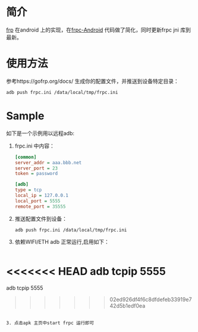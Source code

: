 # 简介

[frp](https://github.com/fatedier/frp) 在android 上的实现，在[frpc-Android](https://github.com/FrpcCluster/frpc-Android) 代码做了简化，同时更新frpc jni 库到最新。

# 使用方法

参考https://gofrp.org/docs/ 生成你的配置文件，并推送到设备特定目录：

```shell
adb push frpc.ini /data/local/tmp/frpc.ini
```

# Sample

如下是一个示例用以远程adb:

1. frpc.ini 中内容：

   ```ini
   [common]
   server_addr = aaa.bbb.net
   server_port = 23
   token = password
   
   [adb]
   type = tcp
   local_ip = 127.0.0.1
   local_port = 5555
   remote_port = 35555
   ```

2. 推送配置文件到设备：

   ```
   adb push frpc.ini /data/local/tmp/frpc.ini
   ```

3. 依赖WIFI/ETH adb 正常运行,启用如下：

   ```shell
<<<<<<< HEAD
   adb tcpip 5555
=======
adb tcpip 5555
>>>>>>> 02ed926df4f6c8dfdefeb33919e742d5b1edf0ea
   ```

3. 点击apk 主页中start frpc 运行即可